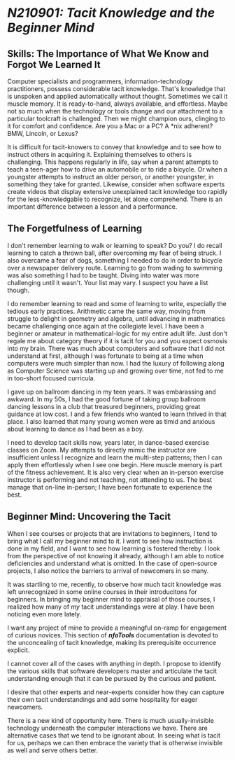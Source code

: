 <!-- index.md 0.0.1                 UTF-8                          2021-09-02
     ----1----|----2----|----3----|----4----|----5----|----6----|----7----|--*

                 N210901: TACIT KNOWLEDGE AND THE BEGINNER MIND
     -->

# ***N210901:** Tacit Knowledge and the Beginner Mind*

## Skills: The Importance of What We Know and Forgot We Learned It

Computer specialists and programmers, information-technology practitioners,
possess considerable tacit knowledge.  That's knowledge that is unspoken and
applied automatically without thought.  Sometimes we call it muscle memory.
It is ready-to-hand, always available, and effortless.  Maybe not so much
when the technology or tools change and our
attachment to a particular toolcraft is challenged.  Then we might champion
ours, clinging to it for comfort and confidence.  Are you a
Mac or a PC?  A *nix adherent?  BMW, Lincoln, or Lexus?

It is difficult for tacit-knowers to convey that knowledge and to see
how to instruct others in acquiring it.  Explaining themselves to others is
challenging.  This happens regularly in life, say when a parent attempts to
teach a teen-ager how to drive an automobile or to ride a bicycle.  Or when
a youngster attempts to instruct an older person, or another youngster, in
something they take for granted.  Likewise, consider when software experts
create videos that display extensive unexplained tacit knowledge too rapidly
for the less-knowledgable to recognize, let alone comprehend.  There is an
important difference between a lesson and a performance.

## The Forgetfulness of Learning

I don't remember learning to walk or learning to speak?  Do you?  I do recall
learning to catch a thrown ball, after overcoming my fear of being struck.  I
also overcame a fear of dogs, something I needed to do in order to bicycle
over a newspaper delivery route.  Learning to go from wading to swimming was
also something I had to be taught.  Diving into water was more challenging
until it wasn't.  Your list may vary. I suspect you have a list though.

I do remember learning to read and some of learning to write, especially the
tedious early practices.  Arithmetic came the same way, moving from struggle
to delight in geometry and algebra, until advancing in mathematics became
challenging once again at the collegiate level.  I have been a beginner or
amateur in mathematical-logic for my entire adult life.  Just don't regale me
about category theory if it is tacit for you and you expect osmosis into my
brain.  There was much about computers and software that I did not understand
at first, although I was fortunate to being at a time when computers were
much simpler than now.  I had the luxury of following along as Computer
Science was starting up and growing over time, not fed to me in too-short
focused curricula.

I gave up on ballroom dancing in my teen years.  It was embarassing and
awkward.  In my 50s, I had the good fortune of taking group ballroom dancing
lessons in a club that treasured beginners, providing great guidance at low
cost.  I and a few friends who wanted to learn thrived in that place.  I also
learned that many young women were as timid and anxious about learning to
dance as I had been as a boy.

I need to develop tacit skills now, years later, in
dance-based exercise classes on Zoom.  My attempts to directly mimic
the instructor are insufficient unless I recognize and learn the multi-step
patterns; then I can apply them effortlessly when I see one begin. Here
muscle memory is part of the fitness achievement.  It is also very clear when
an in-person exercise instructor is performing and not
teaching, not attending to us.  The best
manage that on-line in-person; I have been fortunate to experience the best.

## Beginner Mind: Uncovering the Tacit

When I see courses or projects that are invitations to beginners, I tend to
bring what I call my beginner mind to it.  I want to see how instruction is
done in my field, and I want to see how learning is fostered thereby.  I
look from the perspective of not knowing it already, although I am able to
notice deficiencies and understand what is omitted.  In the case of
open-source projects, I also notice the barriers to arrival of newcomers in
so many.

It was startling to me, recently, to observe how much tacit knowledge was
left unrecognized in some online courses in their introducitons for beginners.
In bringing my beginner mind to appraisal of those courses, I realized how
many of _my_ tacit understandings were at play.  I have been noticing even
more lately.

I want any project of mine to provide a meaningful on-ramp for engagement of
curious novices.  This section of ***nfoTools*** documentation is devoted to
the unconcealing of tacit knowledge, making its prerequisite occurrence
explicit.

I cannot cover all of the cases with anything in depth.  I propose to identify
the various skills that software developers master and articulate the tacit
understanding enough that it can be pursued by the curious and patient.

I desire that other experts and near-experts consider how they can capture
their own tacit understandings and add some hospitality for eager newcomers.

There is a new kind of opportunity here.  There is much usually-invisible
technology underneath the computer interactions we have.  There are
alternative cases that we tend to be ignorant about.  In seeing what is
tacit for us, perhaps we can then embrace the variety that is otherwise
invisible as well and serve others better.


<!-- ----1----|----2----|----3----|----4----|----5----|----6----|----7----|--*

     0.0.1 2021-09-02T23:19Z Strip from the docs/skills/ front page and bring
           to Project Notes for separate discussion.
     0.0.0 2021-08-31T23:08Z Clone and adapt 0.0.8 rayLab experiments index.md

               *** end of docs/notes/N210901/index.md ***
     -->
